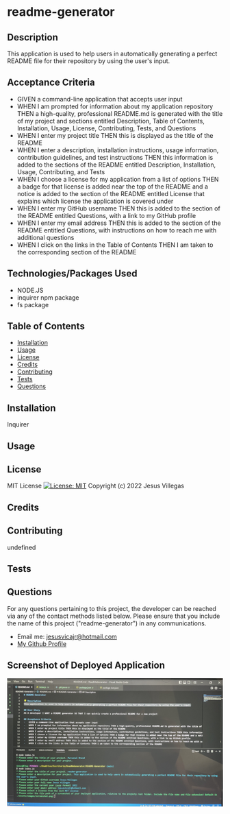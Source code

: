 # readme-generator
## Description
This application is used to help users in automatically generating a perfect README file for their repository by using the user's input.

## Acceptance Criteria
-   GIVEN a command-line application that accepts user input
-   WHEN I am prompted for information about my application repository THEN a high-quality, professional README.md is generated with the title of my project and sections entitled Description, Table of Contents, Installation, Usage, License, Contributing, Tests, and Questions
-   WHEN I enter my project title THEN this is displayed as the title of the README
-   WHEN I enter a description, installation instructions, usage information, contribution guidelines, and test instructions THEN this information is added to the sections of the README entitled Description, Installation, Usage, Contributing, and Tests
-   WHEN I choose a license for my application from a list of options THEN a badge for that license is added near the top of the README and a notice is added to the section of the README entitled License that explains which license the application is covered under
-   WHEN I enter my GitHub username THEN this is added to the section of the README entitled Questions, with a link to my GitHub profile
-   WHEN I enter my email address THEN this is added to the section of the README entitled Questions, with instructions on how to reach me with additional questions
-   WHEN I click on the links in the Table of Contents THEN I am taken to the corresponding section of the README


## Technologies/Packages Used
-   NODE.JS
-   inquirer npm package
-   fs package
 
## Table of Contents
- [Installation](#installation)
- [Usage](#usage)
- [License](#license)
- [Credits](#credits)
- [Contributing](#contributing)
- [Tests](#tests)
- [Questions](#questions)
## Installation
Inquirer
## Usage

## License
MIT License [![License: MIT](https://img.shields.io/badge/License-MIT-yellow.svg)](https://opensource.org/licenses/MIT)
Copyright (c) 2022 Jesus Villegas
## Credits 

## Contributing
undefined
## Tests

## Questions
For any questions pertaining to this project, the developer can be reached via any of the contact methods listed below. 
Please ensure that you include the name of this project ("readme-generator") in any communications. 
- Email me: jesusvicajr@hotmail.com
- [My Github Profile](github.com/Jesus-Villegas)
## Screenshot of Deployed Application
![Screenshot of Application](IMG_2849.jpg)